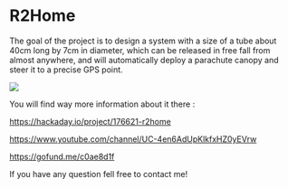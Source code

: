 # R2Home
The goal of the project is to design a system with a size of a tube about 40cm long by 7cm in diameter, which can be released in free fall from almost anywhere, and will automatically deploy a parachute canopy and steer it to a precise GPS point. 

![](/Image/IMG_9469.JPG)

You will find way more information about it there : 

https://hackaday.io/project/176621-r2home

https://www.youtube.com/channel/UC-4en6AdUpKlkfxHZ0yEVrw

https://gofund.me/c0ae8d1f

If you have any question fell free to contact me! 
